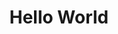 ---
title:  "Hello World"
excerpt: "첫번째 글 - Hello World"
permalink: /java/
categories:
    - Java

tags:
    - Java
    - Web
    - Back-end

last-modified_at: 2020-03-05T08:06:00-05:00

---